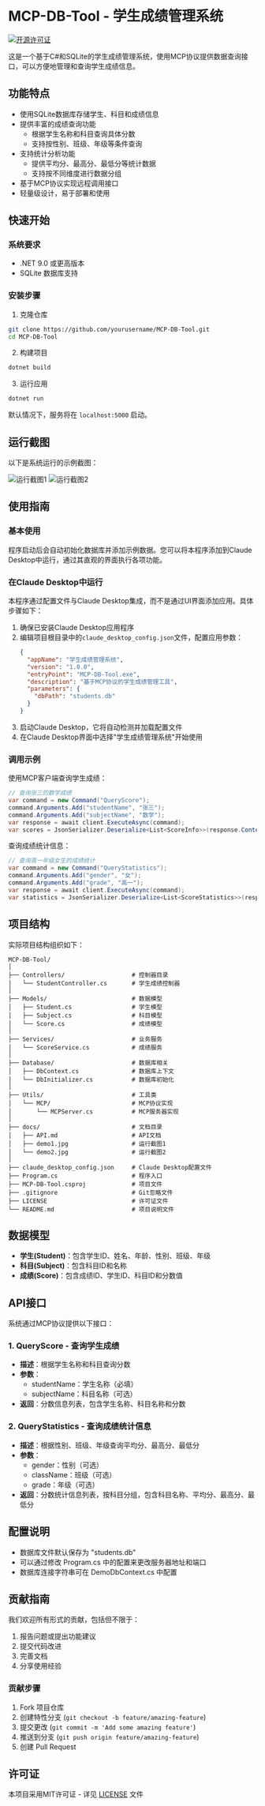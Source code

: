 # MCP-DB-Tool - 学生成绩管理系统

[![开源许可证](https://img.shields.io/badge/license-MIT-blue.svg)](LICENSE)

这是一个基于C#和SQLite的学生成绩管理系统，使用MCP协议提供数据查询接口，可以方便地管理和查询学生成绩信息。

## 功能特点

- 使用SQLite数据库存储学生、科目和成绩信息
- 提供丰富的成绩查询功能
  - 根据学生名称和科目查询具体分数
  - 支持按性别、班级、年级等条件查询
- 支持统计分析功能
  - 提供平均分、最高分、最低分等统计数据
  - 支持按不同维度进行数据分组
- 基于MCP协议实现远程调用接口
- 轻量级设计，易于部署和使用

## 快速开始

### 系统要求

- .NET 9.0 或更高版本
- SQLite 数据库支持

### 安装步骤

1. 克隆仓库
```bash
git clone https://github.com/yourusername/MCP-DB-Tool.git
cd MCP-DB-Tool
```

2. 构建项目
```bash
dotnet build
```

3. 运行应用
```bash
dotnet run
```

默认情况下，服务将在 `localhost:5000` 启动。

## 运行截图

以下是系统运行的示例截图：

![运行截图1](/servers/dotnet/docs/demo1.jpg)
![运行截图2](/servers/dotnet/docs/demo2.jpg)

## 使用指南

### 基本使用

程序启动后会自动初始化数据库并添加示例数据。您可以将本程序添加到Claude Desktop中运行，通过其直观的界面执行各项功能。

### 在Claude Desktop中运行

本程序通过配置文件与Claude Desktop集成，而不是通过UI界面添加应用。具体步骤如下：

1. 确保已安装Claude Desktop应用程序
2. 编辑项目根目录中的`claude_desktop_config.json`文件，配置应用参数：
   ```json
   {
     "appName": "学生成绩管理系统",
     "version": "1.0.0",
     "entryPoint": "MCP-DB-Tool.exe",
     "description": "基于MCP协议的学生成绩管理工具",
     "parameters": {
       "dbPath": "students.db"
     }
   }
   ```
3. 启动Claude Desktop，它将自动检测并加载配置文件
4. 在Claude Desktop界面中选择"学生成绩管理系统"开始使用

### 调用示例

使用MCP客户端查询学生成绩：

```csharp
// 查询张三的数学成绩
var command = new Command("QueryScore");
command.Arguments.Add("studentName", "张三");
command.Arguments.Add("subjectName", "数学");
var response = await client.ExecuteAsync(command);
var scores = JsonSerializer.Deserialize<List<ScoreInfo>>(response.Content);
```

查询成绩统计信息：

```csharp
// 查询高一年级女生的成绩统计
var command = new Command("QueryStatistics");
command.Arguments.Add("gender", "女");
command.Arguments.Add("grade", "高一");
var response = await client.ExecuteAsync(command);
var statistics = JsonSerializer.Deserialize<List<ScoreStatistics>>(response.Content);
```

## 项目结构

实际项目结构组织如下：

```
MCP-DB-Tool/
│
├── Controllers/                   # 控制器目录
│   └── StudentController.cs       # 学生成绩控制器
│
├── Models/                        # 数据模型
│   ├── Student.cs                 # 学生模型
│   ├── Subject.cs                 # 科目模型
│   └── Score.cs                   # 成绩模型
│
├── Services/                      # 业务服务
│   └── ScoreService.cs            # 成绩服务
│
├── Database/                      # 数据库相关
│   ├── DbContext.cs               # 数据库上下文
│   └── DbInitializer.cs           # 数据库初始化
│
├── Utils/                         # 工具类
│   └── MCP/                       # MCP协议实现
│       └── MCPServer.cs           # MCP服务器实现
│
├── docs/                          # 文档目录
│   ├── API.md                     # API文档
│   ├── demo1.jpg                  # 运行截图1
│   └── demo2.jpg                  # 运行截图2
│
├── claude_desktop_config.json     # Claude Desktop配置文件
├── Program.cs                     # 程序入口
├── MCP-DB-Tool.csproj             # 项目文件
├── .gitignore                     # Git忽略文件
├── LICENSE                        # 许可证文件
└── README.md                      # 项目说明文件
```

## 数据模型

- **学生(Student)**：包含学生ID、姓名、年龄、性别、班级、年级
- **科目(Subject)**：包含科目ID和名称 
- **成绩(Score)**：包含成绩ID、学生ID、科目ID和分数值

## API接口

系统通过MCP协议提供以下接口：

### 1. QueryScore - 查询学生成绩

- **描述**：根据学生名称和科目查询分数
- **参数**：
  - studentName：学生名称（必填）
  - subjectName：科目名称（可选）
- **返回**：分数信息列表，包含学生名称、科目名称和分数

### 2. QueryStatistics - 查询成绩统计信息

- **描述**：根据性别、班级、年级查询平均分、最高分、最低分
- **参数**：
  - gender：性别（可选）
  - className：班级（可选）
  - grade：年级（可选）
- **返回**：分数统计信息列表，按科目分组，包含科目名称、平均分、最高分、最低分

## 配置说明

- 数据库文件默认保存为 "students.db"
- 可以通过修改 Program.cs 中的配置来更改服务器地址和端口
- 数据库连接字符串可在 DemoDbContext.cs 中配置

## 贡献指南

我们欢迎所有形式的贡献，包括但不限于：

1. 报告问题或提出功能建议
2. 提交代码改进
3. 完善文档
4. 分享使用经验

### 贡献步骤

1. Fork 项目仓库
2. 创建特性分支 (`git checkout -b feature/amazing-feature`)
3. 提交更改 (`git commit -m 'Add some amazing feature'`)
4. 推送到分支 (`git push origin feature/amazing-feature`)
5. 创建 Pull Request

## 许可证

本项目采用MIT许可证 - 详见 [LICENSE](LICENSE) 文件 
